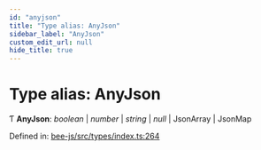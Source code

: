```yaml
---
id: "anyjson"
title: "Type alias: AnyJson"
sidebar_label: "AnyJson"
custom_edit_url: null
hide_title: true
---
```


# Type alias: AnyJson

Ƭ **AnyJson**: *boolean* \| *number* \| *string* \| *null* \| JsonArray \| JsonMap

Defined in: [bee-js/src/types/index.ts:264](https://github.com/ethersphere/bee-js/blob/8087a81/src/types/index.ts#L264)
